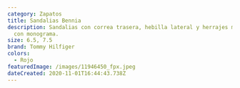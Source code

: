 ```yaml
---
category: Zapatos
title: Sandalias Bennia
description: Sandalias con correa trasera, hebilla lateral y herrajes metálicos
  con monograma.
size: 6.5, 7.5
brand: Tommy Hilfiger
colors:
  - Rojo
featuredImage: /images/11946450_fpx.jpeg
dateCreated: 2020-11-01T16:44:43.738Z
---
```

